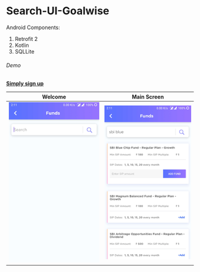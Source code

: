 # Search-UI-Goalwise

Android	Components:	
1.	Retrofit 2	
2.	Kotlin	
3.	SQLLite	

###### Demo
[**Simply sign up**](https://nextcloud.com/signup/)

Welcome                    |  Main Screen
:-------------------------:|:-------------------------:
![](https://github.com/shubhamkhuva/Search-UI-Goalwise/blob/master/screenshot/First.jpg)  |  ![](https://github.com/shubhamkhuva/Search-UI-Goalwise/blob/master/screenshot/Second.jpg)
